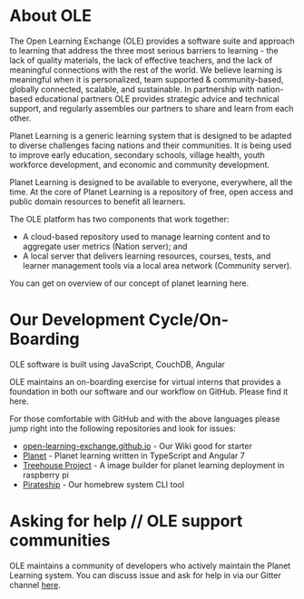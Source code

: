 # About OLE

The Open Learning Exchange (OLE) provides a software suite and approach to learning that address the three most serious barriers to learning - the lack of quality materials, the lack of effective teachers, and the lack of meaningful connections with the rest of the world. We believe learning is meaningful when it is personalized, team supported & community-based, globally connected, scalable, and sustainable. In partnership with nation-based educational partners OLE provides strategic advice and technical support, and regularly assembles our partners to share and learn from each other.

Planet Learning is a generic learning system that is designed to be adapted to diverse  challenges facing nations and their communities. It is being used to improve early education, secondary schools, village health, youth workforce development, and economic and community development.

Planet Learning is designed to be available to everyone, everywhere, all the time. At the core of Planet Learning is a repository of free, open access and public domain resources to benefit all learners. 

The OLE platform has two components that work together:

* A cloud-based repository used to manage learning content and to aggregate user metrics (Nation server); and
* A local server that delivers learning resources, courses, tests, and learner management tools via a local area network (Community server).

You can get on overview of our concept of planet learning here.

# Our Development Cycle/On-Boarding

OLE software is built using JavaScript, CouchDB, Angular

OLE maintains an on-boarding exercise for virtual interns that provides a foundation in both our software and our workflow on GitHub. Please find it here. 

For those comfortable with GitHub and with the above languages please jump right into the following repositories and look for issues:

* [open-learning-exchange.github.io](https://github.com/open-learning-exchange/open-learning-exchange.github.io) - Our Wiki good for starter
* [Planet](https://github.com/open-learning-exchange/planet) - Planet learning written in TypeScript and Angular 7
* [Treehouse Project](https://github.com/treehouses/) - A image builder for planet learning deployment in raspberry pi
* [Pirateship](https://github.com/ole-vi/pirateship) - Our homebrew system CLI tool

# Asking for help // OLE support communities
OLE maintains a community of developers who actively maintain the Planet Learning system. You can discuss issue and ask for help in via our Gitter channel [here](https://gitter.im/open-learning-exchange/chat).
